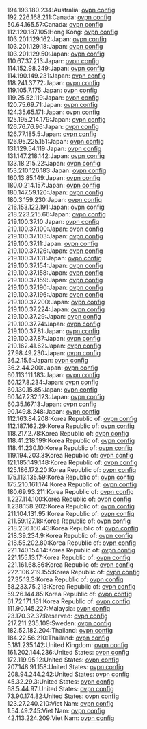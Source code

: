 194.193.180.234:Australia: [ovpn config](vpn/194_193_180_234.ovpn)  
192.226.168.211:Canada: [ovpn config](vpn/192_226_168_211.ovpn)  
50.64.165.57:Canada: [ovpn config](vpn/50_64_165_57.ovpn)  
112.120.187.105:Hong Kong: [ovpn config](vpn/112_120_187_105.ovpn)  
103.201.129.162:Japan: [ovpn config](vpn/103_201_129_162.ovpn)  
103.201.129.18:Japan: [ovpn config](vpn/103_201_129_18.ovpn)  
103.201.129.50:Japan: [ovpn config](vpn/103_201_129_50.ovpn)  
110.67.37.213:Japan: [ovpn config](vpn/110_67_37_213.ovpn)  
114.152.98.249:Japan: [ovpn config](vpn/114_152_98_249.ovpn)  
114.190.149.231:Japan: [ovpn config](vpn/114_190_149_231.ovpn)  
118.241.37.72:Japan: [ovpn config](vpn/118_241_37_72.ovpn)  
119.105.7.175:Japan: [ovpn config](vpn/119_105_7_175.ovpn)  
119.25.52.119:Japan: [ovpn config](vpn/119_25_52_119.ovpn)  
120.75.69.71:Japan: [ovpn config](vpn/120_75_69_71.ovpn)  
124.35.65.171:Japan: [ovpn config](vpn/124_35_65_171.ovpn)  
125.195.214.179:Japan: [ovpn config](vpn/125_195_214_179.ovpn)  
126.76.76.96:Japan: [ovpn config](vpn/126_76_76_96.ovpn)  
126.77.185.5:Japan: [ovpn config](vpn/126_77_185_5.ovpn)  
126.95.225.151:Japan: [ovpn config](vpn/126_95_225_151.ovpn)  
131.129.54.119:Japan: [ovpn config](vpn/131_129_54_119.ovpn)  
131.147.218.142:Japan: [ovpn config](vpn/131_147_218_142.ovpn)  
133.18.215.22:Japan: [ovpn config](vpn/133_18_215_22.ovpn)  
153.210.126.183:Japan: [ovpn config](vpn/153_210_126_183.ovpn)  
160.13.85.149:Japan: [ovpn config](vpn/160_13_85_149.ovpn)  
180.0.214.157:Japan: [ovpn config](vpn/180_0_214_157.ovpn)  
180.147.59.120:Japan: [ovpn config](vpn/180_147_59_120.ovpn)  
180.3.159.230:Japan: [ovpn config](vpn/180_3_159_230.ovpn)  
216.153.122.191:Japan: [ovpn config](vpn/216_153_122_191.ovpn)  
218.223.215.66:Japan: [ovpn config](vpn/218_223_215_66.ovpn)  
219.100.37.10:Japan: [ovpn config](vpn/219_100_37_10.ovpn)  
219.100.37.100:Japan: [ovpn config](vpn/219_100_37_100.ovpn)  
219.100.37.103:Japan: [ovpn config](vpn/219_100_37_103.ovpn)  
219.100.37.11:Japan: [ovpn config](vpn/219_100_37_11.ovpn)  
219.100.37.126:Japan: [ovpn config](vpn/219_100_37_126.ovpn)  
219.100.37.131:Japan: [ovpn config](vpn/219_100_37_131.ovpn)  
219.100.37.154:Japan: [ovpn config](vpn/219_100_37_154.ovpn)  
219.100.37.158:Japan: [ovpn config](vpn/219_100_37_158.ovpn)  
219.100.37.159:Japan: [ovpn config](vpn/219_100_37_159.ovpn)  
219.100.37.190:Japan: [ovpn config](vpn/219_100_37_190.ovpn)  
219.100.37.196:Japan: [ovpn config](vpn/219_100_37_196.ovpn)  
219.100.37.200:Japan: [ovpn config](vpn/219_100_37_200.ovpn)  
219.100.37.224:Japan: [ovpn config](vpn/219_100_37_224.ovpn)  
219.100.37.29:Japan: [ovpn config](vpn/219_100_37_29.ovpn)  
219.100.37.74:Japan: [ovpn config](vpn/219_100_37_74.ovpn)  
219.100.37.81:Japan: [ovpn config](vpn/219_100_37_81.ovpn)  
219.100.37.87:Japan: [ovpn config](vpn/219_100_37_87.ovpn)  
219.162.41.62:Japan: [ovpn config](vpn/219_162_41_62.ovpn)  
27.98.49.230:Japan: [ovpn config](vpn/27_98_49_230.ovpn)  
36.2.15.6:Japan: [ovpn config](vpn/36_2_15_6.ovpn)  
36.2.44.200:Japan: [ovpn config](vpn/36_2_44_200.ovpn)  
60.113.111.183:Japan: [ovpn config](vpn/60_113_111_183.ovpn)  
60.127.8.234:Japan: [ovpn config](vpn/60_127_8_234.ovpn)  
60.130.15.85:Japan: [ovpn config](vpn/60_130_15_85.ovpn)  
60.147.232.123:Japan: [ovpn config](vpn/60_147_232_123.ovpn)  
60.35.167.13:Japan: [ovpn config](vpn/60_35_167_13.ovpn)  
90.149.8.248:Japan: [ovpn config](vpn/90_149_8_248.ovpn)  
112.163.84.208:Korea Republic of: [ovpn config](vpn/112_163_84_208.ovpn)  
112.187.162.29:Korea Republic of: [ovpn config](vpn/112_187_162_29.ovpn)  
118.217.2.78:Korea Republic of: [ovpn config](vpn/118_217_2_78.ovpn)  
118.41.218.199:Korea Republic of: [ovpn config](vpn/118_41_218_199.ovpn)  
118.41.230.10:Korea Republic of: [ovpn config](vpn/118_41_230_10.ovpn)  
119.194.203.3:Korea Republic of: [ovpn config](vpn/119_194_203_3.ovpn)  
121.185.149.148:Korea Republic of: [ovpn config](vpn/121_185_149_148.ovpn)  
125.186.172.20:Korea Republic of: [ovpn config](vpn/125_186_172_20.ovpn)  
175.113.135.59:Korea Republic of: [ovpn config](vpn/175_113_135_59.ovpn)  
175.210.161.174:Korea Republic of: [ovpn config](vpn/175_210_161_174.ovpn)  
180.69.93.211:Korea Republic of: [ovpn config](vpn/180_69_93_211.ovpn)  
1.227.114.100:Korea Republic of: [ovpn config](vpn/1_227_114_100.ovpn)  
1.238.158.202:Korea Republic of: [ovpn config](vpn/1_238_158_202.ovpn)  
211.104.131.95:Korea Republic of: [ovpn config](vpn/211_104_131_95.ovpn)  
211.59.127.18:Korea Republic of: [ovpn config](vpn/211_59_127_18.ovpn)  
218.236.160.43:Korea Republic of: [ovpn config](vpn/218_236_160_43.ovpn)  
218.39.234.9:Korea Republic of: [ovpn config](vpn/218_39_234_9.ovpn)  
218.55.202.80:Korea Republic of: [ovpn config](vpn/218_55_202_80.ovpn)  
221.140.154.14:Korea Republic of: [ovpn config](vpn/221_140_154_14.ovpn)  
221.155.13.17:Korea Republic of: [ovpn config](vpn/221_155_13_17.ovpn)  
221.161.68.86:Korea Republic of: [ovpn config](vpn/221_161_68_86.ovpn)  
222.106.219.155:Korea Republic of: [ovpn config](vpn/222_106_219_155.ovpn)  
27.35.13.3:Korea Republic of: [ovpn config](vpn/27_35_13_3.ovpn)  
58.233.75.213:Korea Republic of: [ovpn config](vpn/58_233_75_213.ovpn)  
59.26.144.85:Korea Republic of: [ovpn config](vpn/59_26_144_85.ovpn)  
61.72.171.181:Korea Republic of: [ovpn config](vpn/61_72_171_181.ovpn)  
111.90.145.227:Malaysia: [ovpn config](vpn/111_90_145_227.ovpn)  
23.170.32.37:Reserved: [ovpn config](vpn/23_170_32_37.ovpn)  
217.211.235.109:Sweden: [ovpn config](vpn/217_211_235_109.ovpn)  
182.52.182.204:Thailand: [ovpn config](vpn/182_52_182_204.ovpn)  
184.22.56.210:Thailand: [ovpn config](vpn/184_22_56_210.ovpn)  
5.181.235.142:United Kingdom: [ovpn config](vpn/5_181_235_142.ovpn)  
161.202.144.236:United States: [ovpn config](vpn/161_202_144_236.ovpn)  
172.119.95.12:United States: [ovpn config](vpn/172_119_95_12.ovpn)  
207.148.91.158:United States: [ovpn config](vpn/207_148_91_158.ovpn)  
208.94.244.242:United States: [ovpn config](vpn/208_94_244_242.ovpn)  
45.32.29.3:United States: [ovpn config](vpn/45_32_29_3.ovpn)  
68.5.44.97:United States: [ovpn config](vpn/68_5_44_97.ovpn)  
73.90.174.82:United States: [ovpn config](vpn/73_90_174_82.ovpn)  
123.27.240.210:Viet Nam: [ovpn config](vpn/123_27_240_210.ovpn)  
1.54.49.245:Viet Nam: [ovpn config](vpn/1_54_49_245.ovpn)  
42.113.224.209:Viet Nam: [ovpn config](vpn/42_113_224_209.ovpn)  
